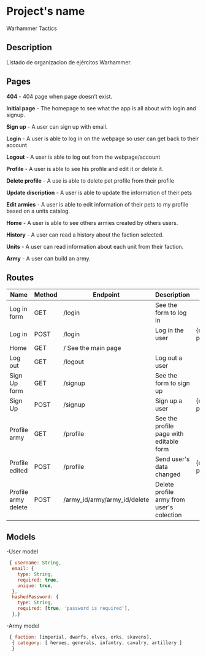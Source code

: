 # Project's name

Warhammer Tactics

## Description

Listado de organizacion de ejércitos Warhammer.

## Pages

**404** - 404 page when page doesn’t exist.

**Initial page** - The homepage to see what the app is all about with login and signup.

**Sign up** - A user can sign up with email.

**Login** - A user is able to log in on the webpage so user can get back to their account

**Logout** - A user is able to log out from the webpage/account



**Profile** - A user is able to see his profile and edit it or delete it.

**Delete profile** - A use is able to delete pet profile from their profile

**Update discription** - A user is able to update the information of their pets

**Edit armies** - A user is able to edit information of their pets to my profile based on a units catalog.



**Home** - A user is able to see others armies created by others users. 

**History** - A user can read a history about the faction selected.

**Units** - A user can read information about each unit from their faction.

**Army** - A user can build an army.


## Routes

| Name            | Method | Endpoint                      | Description                                      | Body                                  | Redirects       |
| --------------- | ------ | ----------------------------- | ------------------------------------------------ | ------------------------------------- | --------------- |
| Log in form     | GET    | /login                        | See the form to log in                           |                                       |                 |
| Log in          | POST   | /login                        | Log in the user                                  | {mail, password}                      | /               |
| Home            | GET    | /                               See the main page                                |                                       |                 |
| Log out         | GET    | /logout                       | Log out a user                                   |                                       | /               |
| Sign Up form    | GET    | /signup                       | See the form to sign up                          |                                       |                 |
| Sign Up         | POST   | /signup                       | Sign up a user                                   | {mail, password}                      | /
| Profile army    | GET    | /profile                      | See the profile page with editable form          |                                       |                 |
| Profile edited  | POST   | /profile                      | Send user's data changed                         | {user_email, password}                | /profilearmy     |
| Profile army delete    | POST   | /army_id/army/army_id/delete| Delete profile army from user's  colection  |                                       | /profilearmy  |

## Models

-User model

```javascript
 { username: String,
  email: {
    type: String,
    required: true,
    unique: true,
  },
  hashedPassword: {
    type: String,
    required: [true, 'password is required'],
  },}
```  

-Army model 
```javascript
 { faction: [imperial, dwarfs, elves, orks, skavens],
  { category: [ heroes, generals, infantry, cavalry, artillery ]
  }
```

